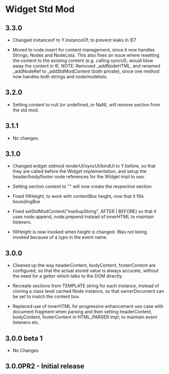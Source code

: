 Widget Std Mod
==============

3.3.0
-----

  * Changed instanceof to Y.instanceOf, to prevent leaks in IE7

  * Moved to node.insert for content management, since it now handles 
    Strings, Nodes and NodeLists. This also fixes an issue where 
    resetting the content to the existing content (e.g. calling syncUI), 
    would blow away the content in IE. NOTE: Removed _addNodeHTML, and 
    renamed _addNodeRef to _addStdModContent (both private), since one
    method now handles both strings and node/nodelists. 

3.2.0
-----

  * Setting content to null (or undefined, or NaN), will remove section
    from the std mod.

3.1.1
-----

  * No changes.

3.1.0
-----

  * Changed widget stdmod renderUI/syncUI/bindUI to Y.before, so that they are 
    called before the Widget implementation, and setup the header/body/footer
    node references for the Widget impl to use.

  * Setting section content to "" will now create the respective section. 

  * Fixed fillHeight, to work with contentBox height, now that it fills boundingBox

  * Fixed setStdModContent("markupString", AFTER | BEFORE) so that it uses 
    node.append, node.prepend instead of innerHTML to maintain listeners.

  * fillHeight is now invoked when height is changed. Was not being invoked 
    because of a typo in the event name.

3.0.0
-----

  * Cleaned up the way headerContent, bodyContent, footerContent are configured,
    so that the actual stored value is always accurate, without the need for a 
    getter which talks to the DOM directly.

  * Recreate sections from TEMPLATE string for each instance, instead of
    cloning a class level cached Node instance, so that ownerDocument
    can be set to match the content box.

  * Replaced use of innerHTML for progressive enhancement use case with 
    document fragment when parsing and then setting headerContent, bodyContent,
    footerContent in HTML_PARSER impl, to maintain event listeners etc.

3.0.0 beta 1
------------

  * No Changes

3.0.0PR2 - Initial release
--------------------------
